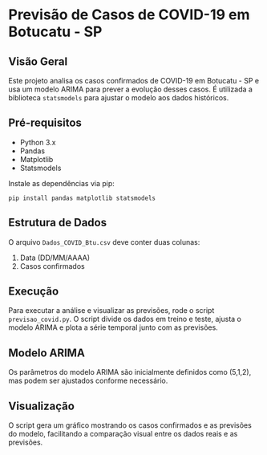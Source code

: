 # Previsão de Casos de COVID-19 em Botucatu - SP

## Visão Geral
Este projeto analisa os casos confirmados de COVID-19 em Botucatu - SP e usa um modelo ARIMA para prever a evolução desses casos. É utilizada a biblioteca `statsmodels` para ajustar o modelo aos dados históricos.

## Pré-requisitos
- Python 3.x
- Pandas
- Matplotlib
- Statsmodels

Instale as dependências via pip:

~~~CMD
pip install pandas matplotlib statsmodels
~~~

## Estrutura de Dados
O arquivo `Dados_COVID_Btu.csv` deve conter duas colunas:
1. Data (DD/MM/AAAA)
2. Casos confirmados

## Execução
Para executar a análise e visualizar as previsões, rode o script `previsao_covid.py`. O script divide os dados em treino e teste, ajusta o modelo ARIMA e plota a série temporal junto com as previsões.

## Modelo ARIMA
Os parâmetros do modelo ARIMA são inicialmente definidos como (5,1,2), mas podem ser ajustados conforme necessário.

## Visualização
O script gera um gráfico mostrando os casos confirmados e as previsões do modelo, facilitando a comparação visual entre os dados reais e as previsões.
